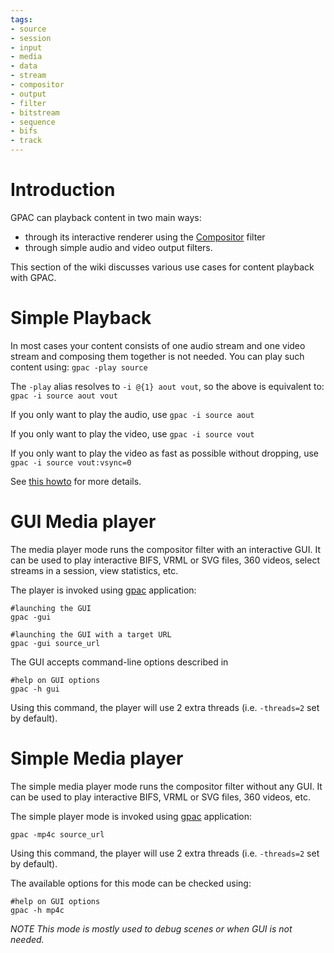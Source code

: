 ```yaml
---
tags:
- source
- session
- input
- media
- data
- stream
- compositor
- output
- filter
- bitstream
- sequence
- bifs
- track
---
```




# Introduction
GPAC can playback content in two main ways:

- through its interactive renderer using the [Compositor](compositor) filter
- through simple audio and video output filters.

This section of the wiki discusses various use cases for content playback with GPAC.

# Simple Playback

In most cases your content consists of one audio stream and one video stream and composing them together is not needed.
You can play such content using:
```gpac -play source```

The `-play` alias resolves to `-i @{1} aout vout`, so the above is equivalent to:
```gpac -i source aout vout```

If you only want to play the audio, use
```gpac -i source aout```

If you only want to play the video, use
```gpac -i source vout```

If you only want to play the video as fast as possible without dropping, use
```gpac -i source vout:vsync=0```


See [this howto](filters-playback) for more details.

# GUI Media player

The media player mode runs the compositor filter with an interactive GUI. It can be used to play interactive BIFS, VRML or SVG files, 360 videos, select streams in a session, view statistics, etc.

The player is invoked using [gpac](gpac_general) application:

```
#launching the GUI
gpac -gui

#launching the GUI with a target URL
gpac -gui source_url

```

The GUI accepts command-line options described in 
```
#help on GUI options
gpac -h gui
```

Using this command, the player will use 2 extra threads (i.e. `-threads=2` set by default). 

# Simple Media player

The simple media player mode runs the compositor filter without any GUI. It can be used to play interactive BIFS, VRML or SVG files, 360 videos, etc.

The simple player mode is invoked using [gpac](gpac_general) application:

```gpac -mp4c source_url```

Using this command, the player will use 2 extra threads (i.e. `-threads=2` set by default). 

The available options for this mode can be checked using:

```
#help on GUI options
gpac -h mp4c
```

_NOTE This mode is mostly used to debug scenes or when GUI is not needed._

 
